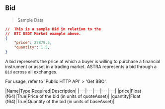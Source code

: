 ## Bid

> Sample Data

```json
//  This is a sample Bid in relation to the 
//  BTC USDT Market example above.
{
    "price": 27879.5,
    "quantity": 1.5,
}
```
A bid represents the price at which a buyer is willing to purchase a financial instrument or asset in a trading market. ASTRA represents a bid through a `Bid` across all exchanges.

 For usage, refer to 'Public HTTP API' > 'Get BBO'. 

|Name|Type|Required|Description|
|---|---|---|---|---|
|price|Float (f64)|True|Price of the bid (in units of quoteAsset)|
|quantity|Float (f64)|True|Quantity of the bid (in units of baseAsset)|